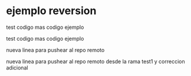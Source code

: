# ejemplo reversion

test
codigo
mas codigo
ejemplo

test
codigo
mas codigo
ejemplo

nueva linea para pushear al repo remoto

nueva linea para pushear al repo remoto desde la
rama test1 y correccion adicional
